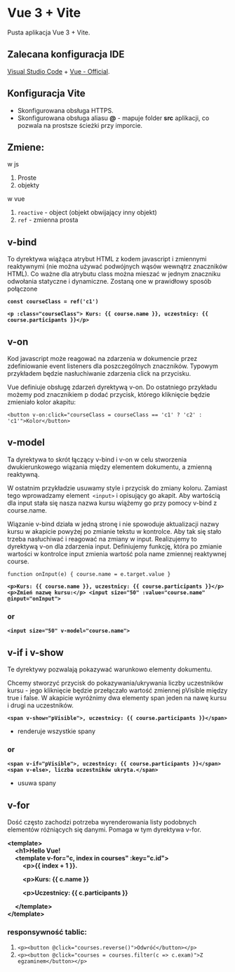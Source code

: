 # Vue 3 + Vite

Pusta aplikacja Vue 3 + Vite.

## Zalecana konfiguracja IDE

[Visual Studio Code](https://code.visualstudio.com/) + [Vue - Official](https://marketplace.visualstudio.com/items?itemName=Vue.volar).

## Konfiguracja Vite

- Skonfigurowana obsługa HTTPS.
- Skonfigurowana obsługa aliasu **@** - mapuje folder **src** aplikacji, co pozwala na prostsze ścieżki przy imporcie.

## Zmiene:
w js
1. Proste
2. objekty

w vue
1. `reactive` - object (objekt obwijający inny objekt)
2. `ref` - zmienna prosta

## v-bind
To dyrektywa wiążąca atrybut HTML z kodem javascript i zmiennymi reaktywnymi (nie można używać podwójnych wąsów wewnątrz znaczników HTML). Co ważne dla atrybutu class można mieszać w jednym znaczniku odwołania statyczne i dynamiczne. Zostaną one w prawidłowy sposób połączone

**`const courseClass = ref('c1')`**

**`<p :class="courseClass"> Kurs: {{ course.name }}, uczestnicy: {{ course.participants }}</p>`**

## v-on

Kod javascript może reagować na zdarzenia w dokumencie przez zdefiniowanie event listeners dla poszczególnych znaczników. Typowym przykładem będzie nasłuchiwanie zdarzenia click na przycisku.

Vue definiuje obsługę zdarzeń dyrektywą v-on. Do ostatniego przykładu możemy pod znacznikiem p dodać przycisk, którego kliknięcie będzie zmieniało kolor akapitu:

`<button v-on:click="courseClass = courseClass == 'c1' ? 'c2' : 'c1'">Kolor</button>`

## v-model
Ta dyrektywa to skrót łączący v-bind i v-on w celu stworzenia dwukierunkowego wiązania między elementem dokumentu, a zmienną reaktywną.

W ostatnim przykładzie usuwamy style i przycisk do zmiany koloru. Zamiast tego wprowadzamy element` <input>` i opisujący go akapit. Aby wartością dla input stała się nasza nazwa kursu wiążemy go przy pomocy v-bind z course.name.

Wiązanie v-bind działa w jedną stronę i nie spowoduje aktualizacji nazwy kursu w akapicie powyżej po zmianie tekstu w kontrolce. Aby tak się stało trzeba nasłuchiwać i reagować na zmiany w input. Realizujemy to dyrektywą v-on dla zdarzenia input. Definiujemy funkcję, która po zmianie wartości w kontrolce input zmienia wartość pola name zmiennej reaktywnej course.

`function onInput(e) {
    course.name = e.target.value
}`

**`<p>Kurs: {{ course.name }}, uczestnicy: {{ course.participants }}</p>
    <p>Zmień nazwę kursu:</p>
    <input size="50" :value="course.name" @input="onInput">`**

### or
**`<input size="50" v-model="course.name">`**

## v-if i v-show
Te dyrektywy pozwalają pokazywać warunkowo elementy dokumentu.

Chcemy stworzyć przycisk do pokazywania/ukrywania liczby uczestników kursu - jego kliknięcie będzie przełączało wartość zmiennej pVisible między true i false. W akapicie wyróżnimy dwa elementy span jeden na nawę kursu i drugi na uczestników. 

**`<span v-show="pVisible">, uczestnicy: {{ course.participants }}</span>`**
- renderuje wszystkie spany

### or

**`<span v-if="pVisible">, uczestnicy: {{ course.participants }}</span>
    <span v-else>, liczba uczestników ukryta.</span>`**

- usuwa spany

## v-for
Dość często zachodzi potrzeba wyrenderowania listy podobnych elementów różniących się danymi. Pomaga w tym dyrektywa v-for.

**\<template>\
&emsp; \<h1>Hello Vue!</h1>\
&emsp; \<template v-for="c, index in courses" :key="c.id">\
&emsp; &emsp; \<p>{{ index + 1 }}.</p>
&emsp; &emsp; \<p>Kurs: {{ c.name }}</p>
&emsp; &emsp; \<p>Uczestnicy: {{ c.participants }}</p>
&emsp; \</template>\
\</template>**

### responsywność tablic:
1. `<p><button @click="courses.reverse()">Odwróć</button></p>`
2. `<p><button @click="courses = courses.filter(c => c.exam)">Z egzaminem</button></p>`